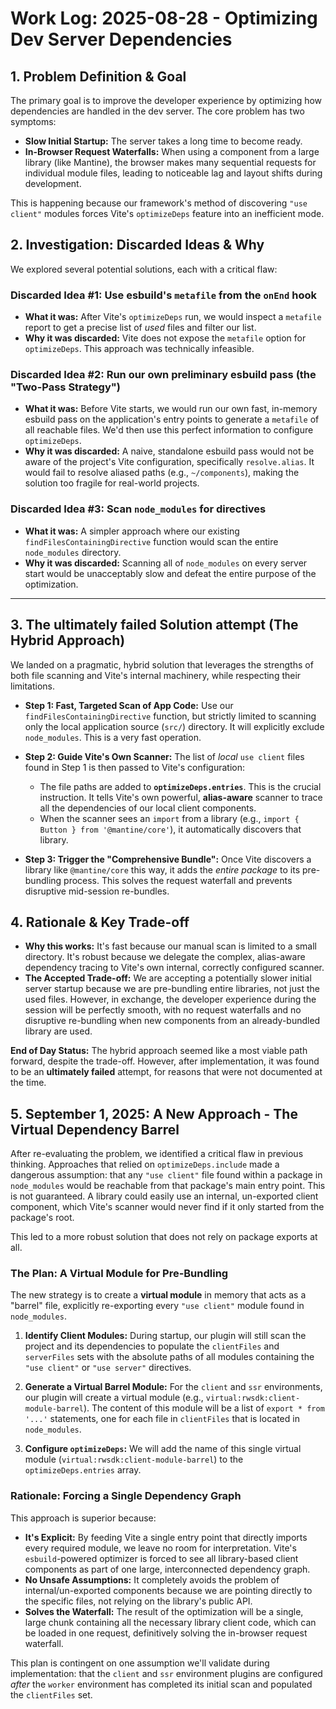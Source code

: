 # Work Log: 2025-08-28 - Optimizing Dev Server Dependencies

## 1. Problem Definition & Goal

The primary goal is to improve the developer experience by optimizing how dependencies are handled in the dev server. The core problem has two symptoms:

*   **Slow Initial Startup:** The server takes a long time to become ready.
*   **In-Browser Request Waterfalls:** When using a component from a large library (like Mantine), the browser makes many sequential requests for individual module files, leading to noticeable lag and layout shifts during development.

This is happening because our framework's method of discovering `"use client"` modules forces Vite's `optimizeDeps` feature into an inefficient mode.

## 2. Investigation: Discarded Ideas & Why

We explored several potential solutions, each with a critical flaw:

### Discarded Idea #1: Use esbuild's `metafile` from the `onEnd` hook
*   **What it was:** After Vite's `optimizeDeps` run, we would inspect a `metafile` report to get a precise list of *used* files and filter our list.
*   **Why it was discarded:** Vite does not expose the `metafile` option for `optimizeDeps`. This approach was technically infeasible.

### Discarded Idea #2: Run our own preliminary esbuild pass (the "Two-Pass Strategy")
*   **What it was:** Before Vite starts, we would run our own fast, in-memory esbuild pass on the application's entry points to generate a `metafile` of all reachable files. We'd then use this perfect information to configure `optimizeDeps`.
*   **Why it was discarded:** A naive, standalone esbuild pass would not be aware of the project's Vite configuration, specifically `resolve.alias`. It would fail to resolve aliased paths (e.g., `~/components`), making the solution too fragile for real-world projects.

### Discarded Idea #3: Scan `node_modules` for directives
*   **What it was:** A simpler approach where our existing `findFilesContainingDirective` function would scan the entire `node_modules` directory.
*   **Why it was discarded:** Scanning all of `node_modules` on every server start would be unacceptably slow and defeat the entire purpose of the optimization.

---

## 3. The **ultimately failed** Solution attempt (The Hybrid Approach)

We landed on a pragmatic, hybrid solution that leverages the strengths of both file scanning and Vite's internal machinery, while respecting their limitations.

*   **Step 1: Fast, Targeted Scan of App Code:** Use our `findFilesContainingDirective` function, but strictly limited to scanning only the local application source (`src/`) directory. It will explicitly exclude `node_modules`. This is a very fast operation.

*   **Step 2: Guide Vite's Own Scanner:** The list of *local* `use client` files found in Step 1 is then passed to Vite's configuration:
    *   The file paths are added to **`optimizeDeps.entries`**. This is the crucial instruction. It tells Vite's own powerful, **alias-aware** scanner to trace all the dependencies of our local client components.
    *   When the scanner sees an `import` from a library (e.g., `import { Button } from '@mantine/core'`), it automatically discovers that library.

*   **Step 3: Trigger the "Comprehensive Bundle":** Once Vite discovers a library like `@mantine/core` this way, it adds the *entire package* to its pre-bundling process. This solves the request waterfall and prevents disruptive mid-session re-bundles.

## 4. Rationale & Key Trade-off

*   **Why this works:** It's fast because our manual scan is limited to a small directory. It's robust because we delegate the complex, alias-aware dependency tracing to Vite's own internal, correctly configured scanner.
*   **The Accepted Trade-off:** We are accepting a potentially slower initial server startup because we are pre-bundling entire libraries, not just the used files. However, in exchange, the developer experience during the session will be perfectly smooth, with no request waterfalls and no disruptive re-bundling when new components from an already-bundled library are used.

**End of Day Status:** The hybrid approach seemed like a most viable path forward, despite the trade-off. However, after implementation, it was found to be an **ultimately failed** attempt, for reasons that were not documented at the time.

## 5. September 1, 2025: A New Approach - The Virtual Dependency Barrel

After re-evaluating the problem, we identified a critical flaw in previous thinking. Approaches that relied on `optimizeDeps.include` made a dangerous assumption: that any `"use client"` file found within a package in `node_modules` would be reachable from that package's main entry point. This is not guaranteed. A library could easily use an internal, un-exported client component, which Vite's scanner would never find if it only started from the package's root.

This led to a more robust solution that does not rely on package exports at all.

### The Plan: A Virtual Module for Pre-Bundling

The new strategy is to create a **virtual module** in memory that acts as a "barrel" file, explicitly re-exporting every `"use client"` module found in `node_modules`.

1.  **Identify Client Modules:** During startup, our plugin will still scan the project and its dependencies to populate the `clientFiles` and `serverFiles` sets with the absolute paths of all modules containing the `"use client"` or `"use server"` directives.

2.  **Generate a Virtual Barrel Module:** For the `client` and `ssr` environments, our plugin will create a virtual module (e.g., `virtual:rwsdk:client-module-barrel`). The content of this module will be a list of `export * from '...'` statements, one for each file in `clientFiles` that is located in `node_modules`.

3.  **Configure `optimizeDeps`:** We will add the name of this single virtual module (`virtual:rwsdk:client-module-barrel`) to the `optimizeDeps.entries` array.

### Rationale: Forcing a Single Dependency Graph

This approach is superior because:
-   **It's Explicit:** By feeding Vite a single entry point that directly imports every required module, we leave no room for interpretation. Vite's `esbuild`-powered optimizer is forced to see all library-based client components as part of one large, interconnected dependency graph.
-   **No Unsafe Assumptions:** It completely avoids the problem of internal/un-exported components because we are pointing directly to the specific files, not relying on the library's public API.
-   **Solves the Waterfall:** The result of the optimization will be a single, large chunk containing all the necessary library client code, which can be loaded in one request, definitively solving the in-browser request waterfall.

This plan is contingent on one assumption we'll validate during implementation: that the `client` and `ssr` environment plugins are configured *after* the `worker` environment has completed its initial scan and populated the `clientFiles` set.
